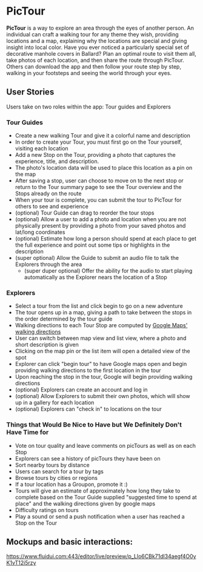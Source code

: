 # PicTour

**PicTour** is a way to explore an area through the eyes of another person. An individual can craft a walking tour for any theme they wish, providing locations and a map, explaining why the locations are special and giving insight into local color. Have you ever noticed a particularly special set of decorative manhole covers in Ballard? Plan an optimal route to visit them all, take photos of each location, and then share the route through PicTour. Others can download the app and then follow your route step by step, walking in your footsteps and seeing the world through your eyes.

## User Stories

Users take on two roles within the app: Tour guides and Explorers

### Tour Guides
* Create a new walking Tour and give it a colorful name and description
* In order to create your Tour, you must first go on the Tour yourself, visiting each location
* Add a new Stop on the Tour, providing a photo that captures the experience, title, and description.
* The photo's location data will be used to place this location as a pin on the map
* After saving a stop, user can choose to move on to the next stop or return to the Tour summary page to see the Tour overview and the Stops already on the route
* When your tour is complete, you can submit the tour to PicTour for others to see and experience
* (optional) Tour Guide can drag to reorder the tour stops
* (optional) Allow a user to add a photo and location when you are not physically present by providing a photo from your saved photos and lat/long coordinates
* (optional) Estimate how long a person should spend at each place to get the full experience and point out some tips or highlights in the description
* (super optional) Allow the Guide to submit an audio file to talk the Explorers through the area
  * (super duper optional) Offer the ability for the audio to start playing automatically as the Explorer nears the location of a Stop

### Explorers
* Select a tour from the list and click begin to go on a new adventure
* The tour opens up in a map, giving a path to take between the stops in the order determined by the tour guide
* Walking directions to each Tour Stop are computed by [Google Maps' walking directions](https://developers.google.com/maps/documentation/directions/?hl=en)
* User can switch between map view and list view, where a photo and short description is given
* Clicking on the map pin or the list item will open a detailed view of the spot
* Explorer can click "begin tour" to have Google maps open and begin providing walking directions to the first location in the tour
* Upon reaching the stop in the tour, Google will begin providing walking directions 
* (optional) Explorers can create an account and log in
* (optional) Allow Explorers to submit their own photos, which will show up in a gallery for each location
* (optional) Explorers can "check in" to locations on the tour

### Things that Would Be Nice to Have but We Definitely Don't Have Time for
* Vote on tour quality and leave comments on picTours as well as on each Stop
* Explorers can see a history of picTours they have been on
* Sort nearby tours by distance
* Users can search for a tour by tags
* Browse tours by cities or regions
* If a tour location has a Groupon, promote it :)
* Tours will give an estimate of approximately how long they take to complete based on the Tour Guide supplied "suggested time to spend at place" and the walking directions given by google maps
* Difficulty ratings on tours
* Play a sound or send a push notification when a user has reached a Stop on the Tour

## Mockups and basic interactions:
https://www.fluidui.com:443/editor/live/preview/p_Llo6CBk71dl34aegf4O0yK1vT12i5rzy
